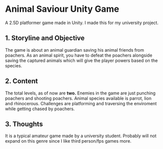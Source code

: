 # Animal Saviour Unity Game
A 2.5D platformer game made in Unity. I made this for my university project.

## 1. Storyline and Objective
The game is about an animal guardian saving his animal friends from poachers. 
As an animal spirit, you have to defeat the poachers alongside saving the captured animals which will give the player powers based on the species.

## 2. Content
The total levels, as of now are **two.**
Enemies in the game are just punching poachers and shooting poachers.
Animal species available is parrot, lion and rhinocerous. 
Challenges are platforming and traversing the enviroment while getting chased by poachers.

## 3. Thoughts
It is a typical amateur game made by a university student. 
Probably will not expand on this genre since I like third person/fps games more.

